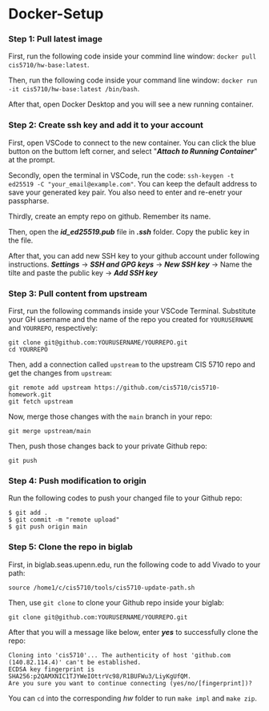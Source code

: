 # Docker-Setup
### Step 1: Pull latest image 
First, run the following code inside your commind line window: `docker pull cis5710/hw-base:latest`.
    
Then, run the following code inside your command line window: `docker run -it cis5710/hw-base:latest /bin/bash`.

After that, open Docker Desktop and you will see a new running container.

### Step 2: Create ssh key and add it to your account 
First, open VSCode to connect to the new container. You can click the blue button on the buttom left corner, and select "***Attach to Running Container***" at the prompt.   

Secondly, open the terminal in VSCode, run the code: `ssh-keygen -t ed25519 -C "your_email@example.com"`. You can keep the default address to save your generated key pair. You also need to enter
and re-enetr your passpharse.

Thirdly, create an empty repo on github. Remember its name.

Then, open the ***id_ed25519.pub*** file in ***.ssh*** folder. Copy the public key in the file.

After that, you can add new SSH key to your github account under following instructions. 
***Settings*** -> ***SSH and GPG keys*** -> ***New SSH key*** -> Name the tilte and paste the public key -> ***Add SSH key***

### Step 3: Pull content from upstream
First, run the following commands inside your VSCode Terminal. Substitute your GH username and the name of the repo you created for `YOURUSERNAME` and `YOURREPO`, respectively:
```
git clone git@github.com:YOURUSERNAME/YOURREPO.git
cd YOURREPO
```
Then, add a connection called `upstream` to the upstream CIS 5710 repo and get the changes from `upstream`:
```
git remote add upstream https://github.com/cis5710/cis5710-homework.git
git fetch upstream
```
Now, merge those changes with the `main` branch in your repo:
```
git merge upstream/main
```
Then, push those changes back to your private Github repo:
```
git push
```

### Step 4: Push modification to origin
Run the following codes to push your changed file to your Github repo:
```
$ git add .
$ git commit -m "remote upload"
$ git push origin main
```

### Step 5: Clone the repo in biglab
First, in biglab.seas.upenn.edu, run the following code to add Vivado to your path:
```
source /home1/c/cis5710/tools/cis5710-update-path.sh
```

Then, use ```git clone``` to clone your Github repo inside your biglab:
```
git clone git@github.com:YOURUSERNAME/YOURREPO.git
```

After that you will a message like below, enter ***yes*** to successfully clone the repo:
```
Cloning into 'cis5710'... The authenticity of host 'github.com (140.82.114.4)' can't be established.
ECDSA key fingerprint is SHA256:p2QAMXNIC1TJYWeIOttrVc98/R1BUFWu3/LiyKgUfQM.
Are you sure you want to continue connecting (yes/no/[fingerprint])?
```

You can ```cd``` into the corresponding *hw* folder to run ```make impl``` and ```make zip```.
